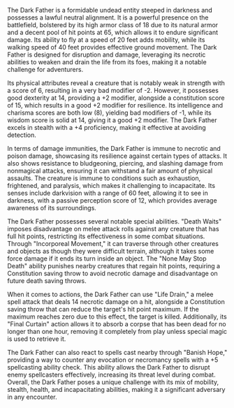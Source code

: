 The Dark Father is a formidable undead entity steeped in darkness and possesses a lawful neutral alignment. It is a powerful presence on the battlefield, bolstered by its high armor class of 18 due to its natural armor and a decent pool of hit points at 65, which allows it to endure significant damage. Its ability to fly at a speed of 20 feet adds mobility, while its walking speed of 40 feet provides effective ground movement. The Dark Father is designed for disruption and damage, leveraging its necrotic abilities to weaken and drain the life from its foes, making it a notable challenge for adventurers.

Its physical attributes reveal a creature that is notably weak in strength with a score of 6, resulting in a very bad modifier of -2. However, it possesses good dexterity at 14, providing a +2 modifier, alongside a constitution score of 15, which results in a good +2 modifier for resilience. Its intelligence and charisma scores are both low (8), yielding bad modifiers of -1, while its wisdom score is solid at 14, giving it a good +2 modifier. The Dark Father excels in stealth with a +4 proficiency, making it effective at avoiding detection.

In terms of damage immunities, the Dark Father is immune to necrotic and poison damage, showcasing its resilience against certain types of attacks. It also shows resistance to bludgeoning, piercing, and slashing damage from nonmagical attacks, ensuring it can withstand a fair amount of physical assaults. The creature is immune to conditions such as exhaustion, frightened, and paralysis, which makes it challenging to incapacitate. Its senses include darkvision with a range of 60 feet, allowing it to see in darkness, with a passive perception score of 12, which provides average awareness of its surroundings.

The Dark Father possesses several notable special abilities. "Death Waits" imposes disadvantage on melee attack rolls against any creature that has full hit points, restricting its effectiveness in some combat situations. Through "Incorporeal Movement," it can traverse through other creatures and objects as though they were difficult terrain, although it takes some force damage if it ends its turn inside an object. The "None May Stop Death" ability punishes nearby creatures that regain hit points, requiring a Constitution saving throw to avoid necrotic damage and disadvantage on future death saving throws.

When it comes to actions, the Dark Father can use "Life Drain," a melee spell attack that deals 14 necrotic damage on a hit, alongside a Constitution saving throw that can reduce the target's hit point maximum. If the maximum reaches zero due to this effect, the target is killed. Additionally, its "Final Curtain" action allows it to absorb a corpse that has been dead for no longer than one hour, removing it completely from play unless special magic is used to retrieve it. 

The Dark Father can also react to spells cast nearby through "Banish Hope," providing a way to counter any evocation or necromancy spells with a +5 spellcasting ability check. This ability allows the Dark Father to disrupt enemy spellcasters effectively, increasing its threat level during combat. Overall, the Dark Father poses a unique challenge with its mix of mobility, stealth, health, and incapacitating abilities, making it a significant adversary in any encounter.